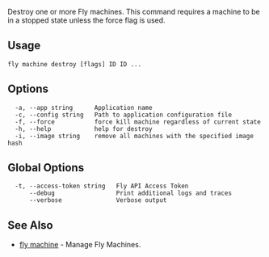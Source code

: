 Destroy one or more Fly machines.
This command requires a machine to be in a stopped state unless the force flag is used.


## Usage
~~~
fly machine destroy [flags] ID ID ...
~~~

## Options

~~~
  -a, --app string      Application name
  -c, --config string   Path to application configuration file
  -f, --force           force kill machine regardless of current state
  -h, --help            help for destroy
  -i, --image string    remove all machines with the specified image hash
~~~

## Global Options

~~~
  -t, --access-token string   Fly API Access Token
      --debug                 Print additional logs and traces
      --verbose               Verbose output
~~~

## See Also

* [fly machine](/docs/flyctl/fly-machine/)	 - Manage Fly Machines.

